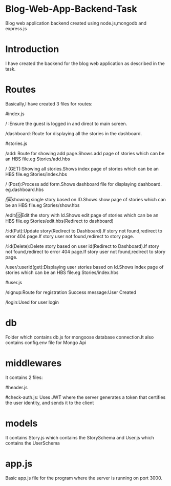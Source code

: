 # Blog-Web-App-Backend-Task
Blog web application backend created using node.js,mongodb and express.js

# Introduction

I have created the backend for the blog web application as described in the task.

# Routes

Basically,I have created 3 files for routes:

#index.js

/ :Ensure the guest is logged in and direct to main screen.

/dashboard: Route for displaying all the stories in the dashboard.

#stories.js

/add: Route for showing add page.Shows add page of stories which can be an HBS file.eg Stories/add.hbs

/ (GET):Showing all stories.Shows index page of stories which can be an HBS file.eg Stories/index.hbs

/ (Post):Process add form.Shows dashboard file for displaying dashboard. eg.dashboard.hbs

/:id:showing single story based on ID.Shows show page of stories which can be an HBS file.eg Stories/show.hbs

/edit/:id:Edit the story with Id.Shows edit page of stories which can be an HBS file.eg Stories/edit.hbs(Redirect to dashboard)

/:id(Put):Update story(Redirect to Dashboard).If story not found,redirect to error 404 page.If story user not found,redirect to story page.

/:id(Delete):Delete story based on user id(Redirect to Dashboard).If story not found,redirect to error 404 page.If story user not found,redirect to story page.

/user/:userId(get):Displaying user stories based on Id.Shows index page of stories which can be an HBS file.eg Stories/index.hbs


#user.js

/signup:Route for registration
Success message:User Created

/login:Used for user login


# db

Folder which contains db.js for mongoose database connection.It also contains config.env file for Mongo Api

# middlewares

It contains 2 files:

#header.js

#check-auth.js:
Uses JWT where the server generates a token that certifies the user identity, and sends it to the client

# models

It contains Story.js which contains the StorySchema and User.js which contains the UserSchema

# app.js

Basic app.js file for the program where the server is running on port 3000.
